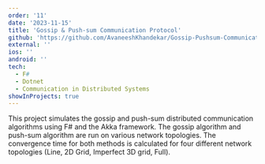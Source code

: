 ```yaml
---
order: '11'
date: '2023-11-15'
title: 'Gossip & Push-sum Communication Protocol'
github: 'https://github.com/AvaneeshKhandekar/Gossip-Pushsum-Communication'
external: ''
ios: ''
android: ''
tech:
  - F#
  - Dotnet
  - Communication in Distributed Systems
showInProjects: true
---
```


This project simulates the gossip and push-sum distributed communication algorithms using F# and the Akka framework. The gossip algorithm and push-sum algorithm are run on various network topologies. The convergence time for both methods is calculated for four different network topologies (Line, 2D Grid, Imperfect 3D grid, Full).
